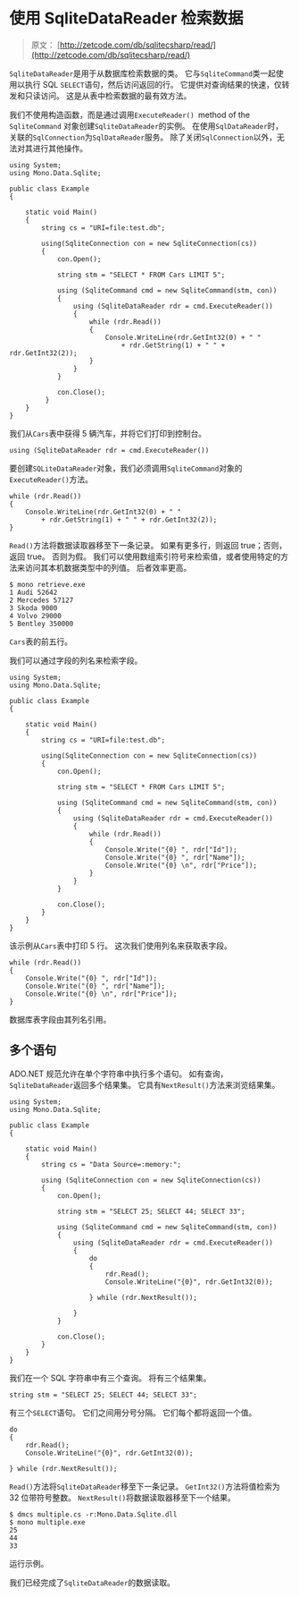 # 使用 SqliteDataReader 检索数据

> 原文： [http://zetcode.com/db/sqlitecsharp/read/](http://zetcode.com/db/sqlitecsharp/read/)

`SqliteDataReader`是用于从数据库检索数据的类。 它与`SqliteCommand`类一起使用以执行 SQL `SELECT`语句，然后访问返回的行。 它提供对查询结果的快速，仅转发和只读访问。 这是从表中检索数据的最有效方法。

我们不使用构造函数，而是通过调用`ExecuteReader() `method of the` SqliteCommand` 对象创建`SqliteDataReader`的实例。 在使用`SqlDataReader`时，关联的`SqlConnection`为`SqlDataReader`服务。 除了关闭`SqlConnection`以外，无法对其进行其他操作。

```
using System;
using Mono.Data.Sqlite;

public class Example
{

    static void Main() 
    {
        string cs = "URI=file:test.db";

        using(SqliteConnection con = new SqliteConnection(cs))
        {
            con.Open();

            string stm = "SELECT * FROM Cars LIMIT 5";

            using (SqliteCommand cmd = new SqliteCommand(stm, con))
            {
                using (SqliteDataReader rdr = cmd.ExecuteReader())
                {
                    while (rdr.Read()) 
                    {
                        Console.WriteLine(rdr.GetInt32(0) + " " 
                            + rdr.GetString(1) + " " + rdr.GetInt32(2));
                    }         
                }
            }

            con.Close();   
         }
    }
}

```

我们从`Cars`表中获得 5 辆汽车，并将它们打印到控制台。

```
using (SqliteDataReader rdr = cmd.ExecuteReader())

```

要创建`SQLiteDataReader`对象，我们必须调用`SqliteCommand`对象的`ExecuteReader()`方法。

```
while (rdr.Read()) 
{
    Console.WriteLine(rdr.GetInt32(0) + " " 
        + rdr.GetString(1) + " " + rdr.GetInt32(2));
}   

```

`Read()`方法将数据读取器移至下一条记录。 如果有更多行，则返回 true；否则，返回 true。 否则为假。 我们可以使用数组索引符号来检索值，或者使用特定的方法来访问其本机数据类型中的列值。 后者效率更高。

```
$ mono retrieve.exe 
1 Audi 52642
2 Mercedes 57127
3 Skoda 9000
4 Volvo 29000
5 Bentley 350000

```

`Cars`表的前五行。

我们可以通过字段的列名来检索字段。

```
using System;
using Mono.Data.Sqlite;

public class Example
{

    static void Main() 
    {
        string cs = "URI=file:test.db";

        using(SqliteConnection con = new SqliteConnection(cs))
        {
            con.Open();

            string stm = "SELECT * FROM Cars LIMIT 5";

            using (SqliteCommand cmd = new SqliteCommand(stm, con))
            {
                using (SqliteDataReader rdr = cmd.ExecuteReader())
                {
                    while (rdr.Read()) 
                    {
                        Console.Write("{0} ", rdr["Id"]);
                        Console.Write("{0} ", rdr["Name"]);
                        Console.Write("{0} \n", rdr["Price"]);
                    }
                }         
            }

            con.Close();
        }
    }
}

```

该示例从`Cars`表中打印 5 行。 这次我们使用列名来获取表字段。

```
while (rdr.Read()) 
{
    Console.Write("{0} ", rdr["Id"]);
    Console.Write("{0} ", rdr["Name"]);
    Console.Write("{0} \n", rdr["Price"]);
}

```

数据库表字段由其列名引用。

## 多个语句

ADO.NET 规范允许在单个字符串中执行多个语句。 如有查询，`SqliteDataReader`返回多个结果集。 它具有`NextResult()`方法来浏览结果集。

```
using System;
using Mono.Data.Sqlite;

public class Example
{

    static void Main() 
    {
        string cs = "Data Source=:memory:";

        using (SqliteConnection con = new SqliteConnection(cs))
        {
            con.Open();

            string stm = "SELECT 25; SELECT 44; SELECT 33";

            using (SqliteCommand cmd = new SqliteCommand(stm, con))
            {
                using (SqliteDataReader rdr = cmd.ExecuteReader())
                {
                    do
                    {
                        rdr.Read();
                        Console.WriteLine("{0}", rdr.GetInt32(0));

                    } while (rdr.NextResult());

                }                
            }

            con.Close();
        }
    }
}

```

我们在一个 SQL 字符串中有三个查询。 将有三个结果集。

```
string stm = "SELECT 25; SELECT 44; SELECT 33";

```

有三个`SELECT`语句。 它们之间用分号分隔。 它们每个都将返回一个值。

```
do
{
    rdr.Read();
    Console.WriteLine("{0}", rdr.GetInt32(0));

} while (rdr.NextResult());

```

`Read()`方法将`SqliteDataReader`移至下一条记录。 `GetInt32()`方法将值检索为 32 位带符号整数。 `NextResult()`将数据读取器移至下一个结果。

```
$ dmcs multiple.cs -r:Mono.Data.Sqlite.dll 
$ mono multiple.exe 
25
44
33

```

运行示例。

我们已经完成了`SqliteDataReader`的数据读取。